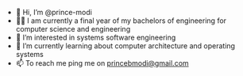 - 👋 Hi, I’m @prince-modi 
- 🧑‍🎓 I am currently a final year of my bachelors of engineering for computer science and engineering
- 👀 I’m interested in systems software engineering
- 🌱 I’m currently learning about computer architecture and operating systems
- 📫 To reach me ping me on princebmodi@gmail.com

<!---
prince-modi/prince-modi is a ✨ special ✨ repository because its `README.md` (this file) appears on your GitHub profile.
You can click the Preview link to take a look at your changes.
--->
